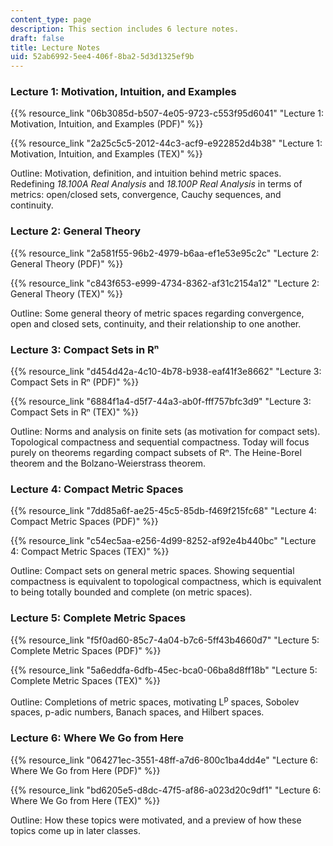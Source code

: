 ```yaml
---
content_type: page
description: This section includes 6 lecture notes.
draft: false
title: Lecture Notes
uid: 52ab6992-5ee4-406f-8ba2-5d3d1325ef9b
---
```

### Lecture 1: Motivation, Intuition, and Examples

{{% resource_link "06b3085d-b507-4e05-9723-c553f95d6041" "Lecture 1: Motivation, Intuition, and Examples (PDF)" %}}

{{% resource_link "2a25c5c5-2012-44c3-acf9-e922852d4b38" "Lecture 1: Motivation, Intuition, and Examples (TEX)" %}}

Outline: Motivation, definition, and intuition behind metric spaces. Redefining *18.100A Real Analysis* and *18.100P Real Analysis* in terms of metrics: open/closed sets, convergence, Cauchy sequences, and continuity. 

### Lecture 2: General Theory

{{% resource_link "2a581f55-96b2-4979-b6aa-ef1e53e95c2c" "Lecture 2: General Theory (PDF)" %}}

{{% resource_link "c843f653-e999-4734-8362-af31c2154a12" "Lecture 2: General Theory (TEX)" %}}

Outline: Some general theory of metric spaces regarding convergence, open and closed sets, continuity, and their relationship to one another. 

### Lecture 3: Compact Sets in Rⁿ

{{% resource_link "d454d42a-4c10-4b78-b938-eaf41f3e8662" "Lecture 3: Compact Sets in Rⁿ (PDF)" %}}

{{% resource_link "6884f1a4-d5f7-44a3-ab0f-fff757bfc3d9" "Lecture 3: Compact Sets in Rⁿ (TEX)" %}}

Outline: Norms and analysis on finite sets (as motivation for compact sets). Topological compactness and sequential compactness. Today will focus purely on theorems regarding compact subsets of Rⁿ. The Heine-Borel theorem and the Bolzano-Weierstrass theorem. 

### Lecture 4: Compact Metric Spaces

{{% resource_link "7dd85a6f-ae25-45c5-85db-f469f215fc68" "Lecture 4: Compact Metric Spaces (PDF)" %}}

{{% resource_link "c54ec5aa-e256-4d99-8252-af92e4b440bc" "Lecture 4: Compact Metric Spaces (TEX)" %}}

Outline: Compact sets on general metric spaces. Showing sequential compactness is equivalent to topological compactness, which is equivalent to being totally bounded and complete (on metric spaces).  

### Lecture 5: Complete Metric Spaces

{{% resource_link "f5f0ad60-85c7-4a04-b7c6-5ff43b4660d7" "Lecture 5: Complete Metric Spaces (PDF)" %}}

{{% resource_link "5a6eddfa-6dfb-45ec-bca0-06ba8d8ff18b" "Lecture 5: Complete Metric Spaces (TEX)" %}}

Outline: Completions of metric spaces, motivating L<sup>p</sup> spaces, Sobolev spaces, p-adic numbers, Banach spaces, and Hilbert spaces.  

### Lecture 6: Where We Go from Here

{{% resource_link "064271ec-3551-48ff-a7d6-800c1ba4dd4e" "Lecture 6: Where We Go from Here (PDF)" %}}

{{% resource_link "bd6205e5-d8dc-47f5-af86-a023d20c9df1" "Lecture 6: Where We Go from Here (TEX)" %}}

Outline: How these topics were motivated, and a preview of how these topics come up in later classes.